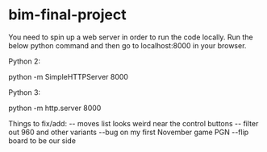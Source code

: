 # bim-final-project

You need to spin up a web server in order to run the code locally.  Run the below python command and then go to localhost:8000 in your browser.

Python 2:

python -m SimpleHTTPServer 8000

Python 3:

python -m http.server 8000

Things to fix/add:
-- moves list looks weird near the control buttons
-- filter out 960 and other variants
--bug on my first November game PGN
--flip board to be our side